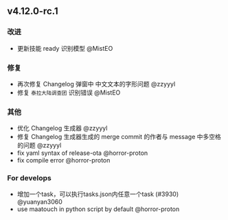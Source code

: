 ## v4.12.0-rc.1

### 改进

- 更新技能 ready 识别模型 @MistEO

### 修复

- 再次修复 Changelog 弹窗中 中文文本的字形问题 @zzyyyl
- 修复 `泰拉大陆调查团` 识别错误 @MistEO

### 其他

- 优化 Changelog 生成器 @zzyyyl
- 修复 Changelog 生成器生成的 merge commit 的作者与 message 中多空格的问题 @zzyyyl
- fix yaml syntax of release-ota @horror-proton
- fix compile error @horror-proton

### For develops

- 增加一个task，可以执行tasks.json内任意一个task (#3930) @yuanyan3060
- use maatouch in python script by default @horror-proton
